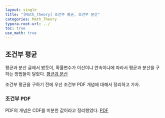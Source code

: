 ```yaml
---
layout: single
title: "[Math_theory] 조건부 평균, 조건부 분산" 
categories: Math_Theory
typora-root-url: ../
toc: true
use_math: true
---
```




## 조건부 평균

평균과 분산 글에서 봤듯이, 확률변수가 이산이냐 연속이냐에 따라서 평균과 분산을 구하는 방법들이 달랐다. [평균과 분산](https://ho-choi.github.io/math_theory/Math_theory2_Mean,-Variance/) 

조건부 평균을 구하기 전에 우선 조건부 PDF 개념에 대해서 정리하고 가자. 

### 조건부 PDF

PDF의 개념은 CDF를 미분한 값이라고 정리했었다. [PDF](https://ho-choi.github.io/ai_theory/AI_theory3_pmf_pdf/)





